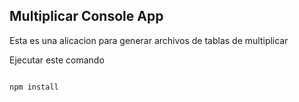 

## Multiplicar Console App

Esta es una alicacion para generar archivos de tablas de multiplicar 

Ejecutar este comando 

```

npm install
```